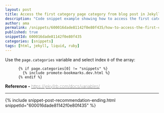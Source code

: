 ```yaml
---
layout: post
title: Access the first category page category from blog post in Jekyll
description: "Code snippet example showing how to access the first category page category from blog post in Jekyll"
author: ama
permalink: /snippets/600016dade81142f0e80f435/how-to-access-the-first-category-page-category-from-blog-post-in-jekyll
published: true
snippetId: 600016dade81142f0e80f435
categories: [snippets]
tags: [html, jekyll, liquid, ruby]
---
```


Use the `page.categories` variable and select index `0` of the array:

```
      {% if page.categories[0] != "snippets" %}
        {% include promote-bookmarks.dev.html %}
      {% endif %}
```

<span style="font-size: 0.9rem">
  <strong>Reference - </strong>
  <a href="https://jekyllrb.com/docs/variables/" target="_blank" style="font-weight: lighter">
     https://jekyllrb.com/docs/variables/
  </a>
</span>

<hr/>


 {% include snippet-post-recommendation-ending.html snippetId="600016dade81142f0e80f435" %}
